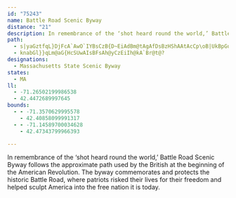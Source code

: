 ```yaml
---
id: "75243"
name: Battle Road Scenic Byway
distance: "21"
description: In remembrance of the ‘shot heard round the world,’ Battle Road Scenic Byway follows the approximate path used by the British at the beginning of the American Revolution.  The byway commemorates and protects the historic Battle Road, where patriots risked their lives for their freedom and helped sculpt America into the free nation it is today.
path:
  - s|yaGztfqL}DjFcA`AwO`IYBsCzB{D~EiAdBm@tAgAfDsBzHShAAtAcCp\oB|UkBpGuC|HgS|e@aH|J_@v@Kl@]lE_BzIKjAa@r]wBdZgBnMD~FGrEOxGYzEaArHk@rCkBrGiCbIYvAw@jIGvAHp@t@zDR`BGjB_@zAkFvIyAbAiAj@eDfA}FbAuAd@wB`AqFzCw@p@mBlCiArB_BdEcAfBi@d@yDfBmFd@cCd@kGnB_A|@i@~@uAlEyAzDiB`DoLhR}ElFy@pASp@u@zDwAvKkAdFaGrNiBfDDx@I^oBzHY~C\vQD~@tAlK`BjO~BlNH`IJjBzAtINtAMdE^`GA~GZtH?xAi@zH@~AX~Db@|C~BfH^pBB~C_@fI?zBRdAhA~BwHzKe@fAg@lCy@nHu@vKiBxUs@pWDpCl@bGNjD?pVDzHEvCI~@mA`F{@~BaErI_BbFe@~BeIriAkB~d@i@~BgAbDmDfHcDrJsHzMi@tAy@pCMz@YrFUhBu@zCwDrMi@bCYvBCxARrCFbCSpJNvJT~DbA`LLlBBrGtAlJNlGp@dMFhDg@`KY|C_AlGeEfHwCrH]DoDdCYCOK}AcBiByAcBq@cG_@wD?mRpAi@FcXtMmB~@u@Pb@l@l@tBjApCr@jAtAbBbAx@h@ThCeA\Cn@VlLlIpA`C~@jDNR`Ad@
  - knabGl}}qLm@aG{HcSUwAIsBFsAh@yCzEiIh@kA`Br@t@?
designations:
  - Massachusetts State Scenic Byway
states:
  - MA
ll:
  - -71.26502199986538
  - 42.4472689997645
bounds:
  - - -71.3570629995578
    - 42.40858099991317
  - - -71.14589700034628
    - 42.47343799966393

---
```


In remembrance of the ‘shot heard round the world,’ Battle Road Scenic Byway follows the approximate path used by the British at the beginning of the American Revolution.  The byway commemorates and protects the historic Battle Road, where patriots risked their lives for their freedom and helped sculpt America into the free nation it is today.
